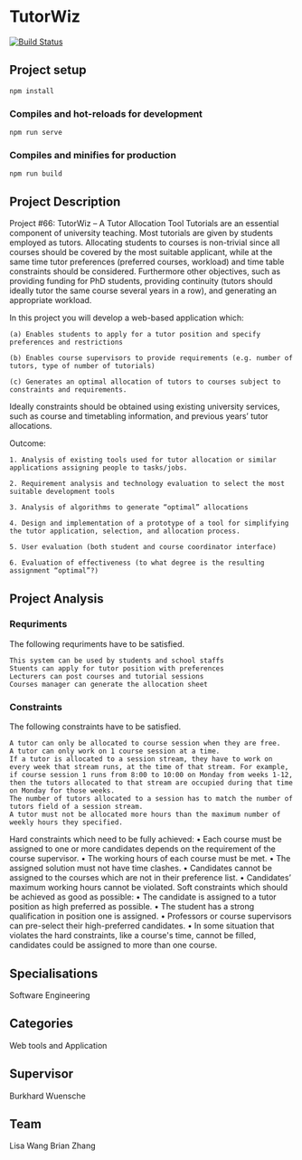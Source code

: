 # TutorWiz

[![Build Status](https://travis-ci.com/brianzhangmz/TutorWiz.svg?token=iQqR4Y7Epud1QBr2kgKt&branch=master)](https://travis-ci.com/brianzhangmz/TutorWiz)

## Project setup

```
npm install
```

### Compiles and hot-reloads for development

```
npm run serve
```

### Compiles and minifies for production

```
npm run build
```

## Project Description

Project #66: TutorWiz – A Tutor Allocation Tool
Tutorials are an essential component of university teaching. Most tutorials are given by students employed as tutors. Allocating students to courses is non-trivial since all courses should be covered by the most suitable applicant, while at the same time tutor preferences (preferred courses, workload) and time table constraints should be considered. Furthermore other objectives, such as providing funding for PhD students, providing continuity (tutors should ideally tutor the same course several years in a row), and generating an appropriate workload.

In this project you will develop a web-based application which:

```
(a) Enables students to apply for a tutor position and specify preferences and restrictions

(b) Enables course supervisors to provide requirements (e.g. number of tutors, type of number of tutorials)

(c) Generates an optimal allocation of tutors to courses subject to constraints and requirements.
```

Ideally constraints should be obtained using existing university services, such as course and timetabling information, and previous years’ tutor allocations.

Outcome:

```
1. Analysis of existing tools used for tutor allocation or similar applications assigning people to tasks/jobs.

2. Requirement analysis and technology evaluation to select the most suitable development tools

3. Analysis of algorithms to generate “optimal” allocations

4. Design and implementation of a prototype of a tool for simplifying the tutor application, selection, and allocation process.

5. User evaluation (both student and course coordinator interface)

6. Evaluation of effectiveness (to what degree is the resulting assignment “optimal”?)
```

## Project Analysis

### Requriments

The following requriments have to be satisfied.

```
This system can be used by students and school staffs
Stuents can apply for tutor position with preferences
Lecturers can post courses and tutorial sessions
Courses manager can generate the allocation sheet
```

### Constraints

The following constraints have to be satisfied.

```
A tutor can only be allocated to course session when they are free.
A tutor can only work on 1 course session at a time.
If a tutor is allocated to a session stream, they have to work on every week that stream runs, at the time of that stream. For example, if course session 1 runs from 8:00 to 10:00 on Monday from weeks 1-12, then the tutors allocated to that stream are occupied during that time on Monday for those weeks.
The number of tutors allocated to a session has to match the number of tutors field of a session stream.
A tutor must not be allocated more hours than the maximum number of weekly hours they specified.
```
Hard constraints which need to be fully achieved:
•	Each course must be assigned to one or more candidates depends on the requirement of the course supervisor. 
•	The working hours of each course must be met.
•	The assigned solution must not have time clashes. 
•	Candidates cannot be assigned to the courses which are not in their preference list.
•	Candidates’ maximum working hours cannot be violated.
Soft constraints which should be achieved as good as possible:
•	The candidate is assigned to a tutor position as high preferred as possible.
•	The student has a strong qualification in position one is assigned.
•	Professors or course supervisors can pre-select their high-preferred candidates. 
•	In some situation that violates the hard constraints, like a course's time, cannot be filled, candidates could be assigned to more than one course. 

## Specialisations

Software Engineering

## Categories

Web tools and Application

## Supervisor

Burkhard Wuensche

## Team

Lisa Wang
Brian Zhang
